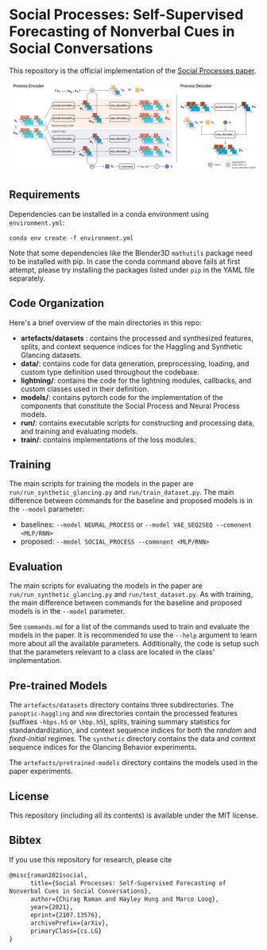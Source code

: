 # Social Processes: Self-Supervised Forecasting of Nonverbal Cues in Social Conversations

This repository is the official implementation of the [Social Processes paper](https://arxiv.org/abs/2107.13576).

<img src="imgs/architecture.png" alt="architecture" width="640"/>

## Requirements

Dependencies can be installed in a conda environment using `environment.yml`:

```setup
conda env create -f environment.yml
```

Note that some dependencies like the Blender3D `mathutils` package need to be installed with pip. In case the conda command above fails at first attempt, please try installing the packages listed under `pip` in the YAML file separately.

## Code Organization

Here's a brief overview of the main directories in this repo:

- **artefacts/datasets** : contains the processed and synthesized features, splits, and context sequence indices for the Haggling and Synthetic Glancing datasets.
- **data/**: contains code for data generation, preprocessing, loading, and custom type definition used throughout the codebase.
- **lightning/**: contains the code for the lightning modules, callbacks, and custom classes used in their definition.
- **models/**: contains pytorch code for the implementation of the components that constitute the Social Process and Neural Process models.
- **run/**: contains executable scripts for constructing and processing data, and training and evaluating models.
- **train/**: contains implementations of the loss modules.

## Training

The main scripts for training the models in the paper are `run/run_synthetic_glancing.py` and `run/train_dataset.py`. The main difference between commands for the baseline and proposed models is in the `--model` parameter:

- baselines: `--model NEURAL_PROCESS` or `--model VAE_SEQ2SEQ --comonent <MLP/RNN>`
- proposed: `--model SOCIAL_PROCESS --comonent <MLP/RNN>`

## Evaluation

The main scripts for evaluating the models in the paper are `run/run_synthetic_glancing.py` and `run/test_dataset.py`. As with training, the main difference between commands for the baseline and proposed models is in the `--model` parameter.

See `commands.md` for a list of the commands used to train and evaluate the models in the paper. It is recommended to use the `--help` argument to learn more about all
the available parameters. Additionally, the code is setup such that the parameters
relevant to a class are located in the class' implementation.

## Pre-trained Models

The `artefacts/datasets` directory contains three subdirectories. The `panoptic-haggling`
and `mnm` directories contain the processed features (suffixes `-hbps.h5` or `\hbp.h5`), splits, training summary statistics for standandardization, and context sequence indices for both the *random* and *fixed-initial* regimes. The `synthetic` directory contains the data and context sequence indices for the Glancing Behavior experiments.

The `artefacts/pretrained-models` directory contains the models used in the paper experiments.

## License

This repository (including all its contents) is available under the MIT license.

## Bibtex

If you use this repository for research, please cite

```
@misc{raman2021social,
      title={Social Processes: Self-Supervised Forecasting of Nonverbal Cues in Social Conversations},
      author={Chirag Raman and Hayley Hung and Marco Loog},
      year={2021},
      eprint={2107.13576},
      archivePrefix={arXiv},
      primaryClass={cs.LG}
}
```
